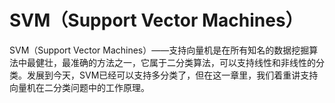 # SVM（Support Vector Machines）
SVM（Support Vector Machines）——支持向量机是在所有知名的数据挖掘算法中最健壮，最准确的方法之一，它属于二分类算法，可以支持线性和非线性的分类。发展到今天，SVM已经可以支持多分类了，但在这一章里，我们着重讲支持向量机在二分类问题中的工作原理。